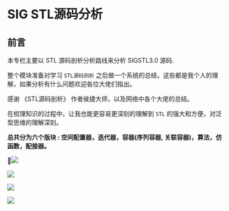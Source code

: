 # SIG STL源码分析

## 前言

本专栏主要以 STL 源码剖析分析路线来分析 SIGSTL3.0 源码.

整个模块准备对学习 `STL源码剖析` 之后做一个系统的总结，这些都是我个人的理解，如果分析有什么问题欢迎各位大佬们指出。

感谢 《STL源码剖析》 作者侯捷大师，以及网络中各个大佬的总结。

在梳理知识的过程中，让我也能更容易更深刻的理解到 `STL` 的强大和方便，对泛型思维的理解深刻。

**总共分为六个版块 : 空间配置器，迭代器，容器(序列容器, 关联容器)，算法，仿函数，配接器。**

![](https://cdn.jsdelivr.net/gh/rongweihe/ImageHost01/STL/STL-%E5%85%AD%E5%A4%A7%E7%BB%84%E4%BB%B6%E5%9B%BE.png)

![](https://cdn.jsdelivr.net/gh/rongweihe/ImageHost01/STL/STL-container.png)

![](https://cdn.jsdelivr.net/gh/rongweihe/ImageHost01/STL/stl-%E5%85%AD%E9%83%A8%E6%9B%B2-%E5%BA%8F%E5%88%97%E5%BC%8F%E5%AE%B9%E5%99%A8%E6%80%9D%E7%BB%B4%E5%AF%BC%E5%9B%BE.png)

![](https://cdn.jsdelivr.net/gh/rongweihe/ImageHost01/STL/STL-%E8%BF%AD%E4%BB%A3%E5%99%A8.png)